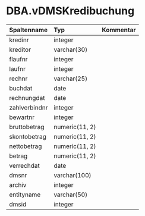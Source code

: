 # DBA.vDMSKredibuchung

|Spaltenname|Typ|Kommentar|
|:----------|:--|:--------|
|kredinr|integer||
|kreditor|varchar(30)||
|flaufnr|integer||
|laufnr|integer||
|rechnr|varchar(25)||
|buchdat|date||
|rechnungdat|date||
|zahlverbindnr|integer||
|bewartnr|integer||
|bruttobetrag|numeric(11, 2)||
|skontobetrag|numeric(11, 2)||
|nettobetrag|numeric(11, 2)||
|betrag|numeric(11, 2)||
|verrechdat|date||
|dmsnr|varchar(100)||
|archiv|integer||
|entityname|varchar(50)||
|dmsid|integer||
